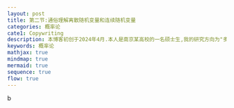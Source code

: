 ```yaml
---
layout: post
title: 第二节:通俗理解离散随机变量和连续随机变量
categories: 概率论
cate1: Copywriting
description: 本博客初创于2024年4月.本人是南京某高校的一名硕士生,我的研究方向为"多模态学习"(数学专业).
keywords: 概率论
mathjax: true
mindmap: true
mermaid: true
sequence: true
flow: true
---
```






















b